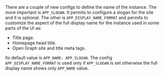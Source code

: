 There are a couple of new configs to define the name of the instance.
The more important is `APP_SLOGAN`. It permits to configure a slogan for the site and it is optional.
The other is `APP_DISPLAY_NAME_FORMAT` and permits to customize the aspect of the full display name for the instance used in some parts of the UI as:

- Title page.
- Homepage head title.
- Open Graph site and title meta tags.

Its default value is `APP_NAME: APP_SLOGAN`.
The config `APP_DISPLAY_NAME_FORMAT` is used only if `APP_SLOGAN` is set otherwise the full display name shows only `APP_NAME` value.
